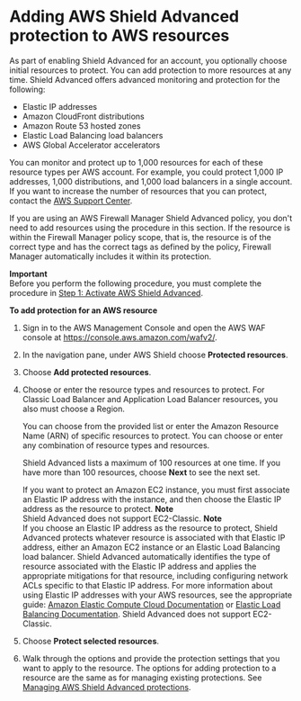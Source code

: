 # Adding AWS Shield Advanced protection to AWS resources<a name="configure-new-protection"></a>

As part of enabling Shield Advanced for an account, you optionally choose initial resources to protect\. You can add protection to more resources at any time\. Shield Advanced offers advanced monitoring and protection for the following:
+ Elastic IP addresses
+ Amazon CloudFront distributions
+ Amazon Route 53 hosted zones
+ Elastic Load Balancing load balancers
+ AWS Global Accelerator accelerators

You can monitor and protect up to 1,000 resources for each of these resource types per AWS account\. For example, you could protect 1,000 IP addresses, 1,000 distributions, and 1,000 load balancers in a single account\. If you want to increase the number of resources that you can protect, contact the [AWS Support Center](https://console.aws.amazon.com/support/home#/)\.

If you are using an AWS Firewall Manager Shield Advanced policy, you don't need to add resources using the procedure in this section\. If the resource is within the Firewall Manager policy scope, that is, the resource is of the correct type and has the correct tags as defined by the policy, Firewall Manager automatically includes it within its protection\. 

**Important**  
Before you perform the following procedure, you must complete the procedure in [Step 1: Activate AWS Shield Advanced](enable-ddos-prem.md)\.<a name="configure-new-protection-procedure"></a>

**To add protection for an AWS resource**

1. Sign in to the AWS Management Console and open the AWS WAF console at [https://console\.aws\.amazon\.com/wafv2/](https://console.aws.amazon.com/wafv2/)\. 

1. In the navigation pane, under AWS Shield choose **Protected resources**\. 

1. Choose **Add protected resources**\.

1. Choose or enter the resource types and resources to protect\. For Classic Load Balancer and Application Load Balancer resources, you also must choose a Region\. 

   You can choose from the provided list or enter the Amazon Resource Name \(ARN\) of specific resources to protect\. You can choose or enter any combination of resource types and resources\. 

   Shield Advanced lists a maximum of 100 resources at one time\. If you have more than 100 resources, choose **Next** to see the next set\.

   If you want to protect an Amazon EC2 instance, you must first associate an Elastic IP address with the instance, and then choose the Elastic IP address as the resource to protect\.
**Note**  
Shield Advanced does not support EC2\-Classic\.
**Note**  
If you choose an Elastic IP address as the resource to protect, Shield Advanced protects whatever resource is associated with that Elastic IP address, either an Amazon EC2 instance or an Elastic Load Balancing load balancer\. Shield Advanced automatically identifies the type of resource associated with the Elastic IP address and applies the appropriate mitigations for that resource, including configuring network ACLs specific to that Elastic IP address\. For more information about using Elastic IP addresses with your AWS resources, see the appropriate guide: [Amazon Elastic Compute Cloud Documentation](https://aws.amazon.com/documentation/ec2/) or [Elastic Load Balancing Documentation](https://aws.amazon.com/documentation/elastic-load-balancing/)\. Shield Advanced does not support EC2\-Classic\.

1. Choose **Protect selected resources**\.

1. Walk through the options and provide the protection settings that you want to apply to the resource\. The options for adding protection to a resource are the same as for managing existing protections\. See [Managing AWS Shield Advanced protections](manage-protection.md)\.